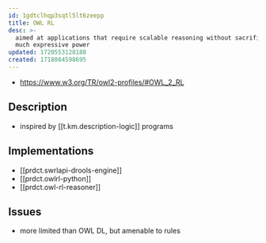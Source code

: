 ```yaml
---
id: 1gdtclhqp3sqtl5lt6zeepp
title: OWL RL
desc: >-
  aimed at applications that require scalable reasoning without sacrificing too
  much expressive power
updated: 1720553128188
created: 1718084598695
---
```


- https://www.w3.org/TR/owl2-profiles/#OWL_2_RL

## Description

- inspired by [[t.km.description-logic]] programs

## Implementations

- [[prdct.swrlapi-drools-engine]]
- [[prdct.owlrl-python]]
- [[prdct.owl-rl-reasoner]]

## Issues

- more limited than OWL DL, but amenable to rules
